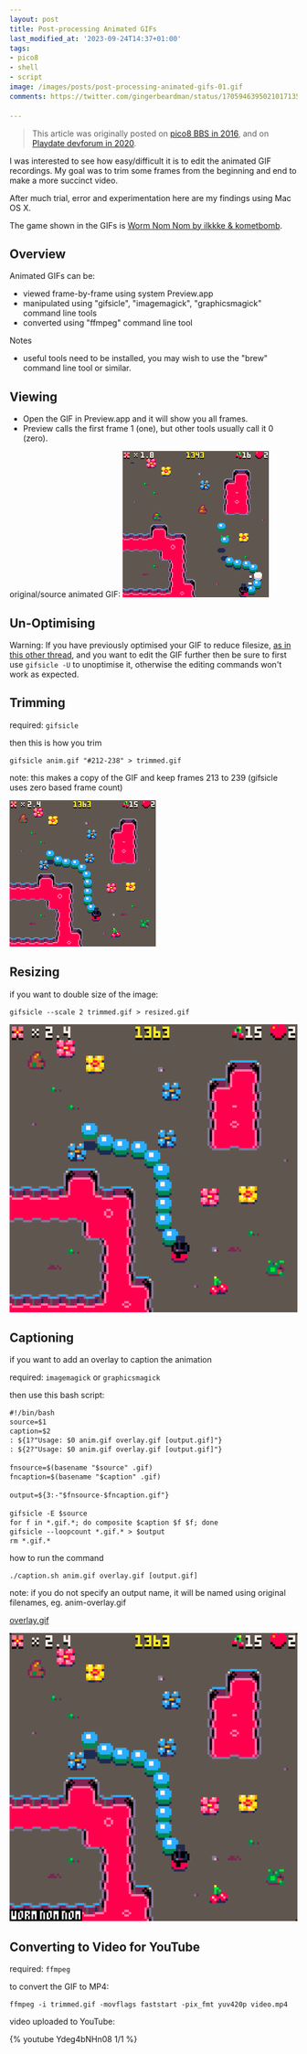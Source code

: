 ```yaml
---
layout: post
title: Post-processing Animated GIFs
last_modified_at: '2023-09-24T14:37+01:00'
tags:
- pico8
- shell
- script
image: /images/posts/post-processing-animated-gifs-01.gif
comments: https://twitter.com/gingerbeardman/status/1705946395021017135

---
```


> This article was originally posted on [pico8 BBS in 2016](https://www.lexaloffle.com/bbs/?tid=3614), and on [Playdate devforum in 2020](https://devforum.play.date/t/post-processing-animated-gifs/1074).

I was interested to see how easy/difficult it is to edit the animated GIF recordings. My goal was to trim some frames from the beginning and end to make a more succinct video.

After much trial, error and experimentation here are my findings using Mac OS X.

The game shown in the GIFs is [Worm Nom Nom by ilkkke & kometbomb](https://www.lexaloffle.com/bbs/?tid=3547).

## Overview

Animated GIFs can be:
* viewed frame-by-frame using system Preview.app
* manipulated using "gifsicle", "imagemagick", "graphicsmagick" command line tools
* converted using "ffmpeg" command line tool

Notes
* useful tools need to be installed, you may wish to use the "brew" command line tool or similar.

## Viewing

- Open the GIF in Preview.app and it will show you all frames.
- Preview calls the first frame 1 (one), but other tools usually call it 0 (zero).

original/source animated GIF:
![GIF](/images/posts/post-processing-animated-gifs-01.gif)

## Un-Optimising

Warning: If you have previously optimised your GIF to reduce filesize, [as in this other thread](https://devforum.play.date/t/optimising-gifs-from-mb-to-kb/788), and you want to edit the GIF further then be sure to first use `gifsicle -U` to unoptimise it, otherwise the editing commands won't work as expected. 

## Trimming

required: `gifsicle`

then this is how you trim
```shell
gifsicle anim.gif "#212-238" > trimmed.gif
```

note: this makes a copy of the GIF and keep frames 213 to 239 (gifsicle uses zero based frame count)

![GIF](/images/posts/post-processing-animated-gifs-02.gif)

## Resizing

if you want to double size of the image:
```shell
gifsicle --scale 2 trimmed.gif > resized.gif
```

![GIF](/images/posts/post-processing-animated-gifs-03.gif)

## Captioning

if you want to add an overlay to caption the animation

required: `imagemagick` or `graphicsmagick`

then use this bash script:
```shell
#!/bin/bash
source=$1
caption=$2
: ${1?"Usage: $0 anim.gif overlay.gif [output.gif]"}
: ${2?"Usage: $0 anim.gif overlay.gif [output.gif]"}

fnsource=$(basename "$source" .gif)
fncaption=$(basename "$caption" .gif)

output=${3:-"$fnsource-$fncaption.gif"}

gifsicle -E $source
for f in *.gif.*; do composite $caption $f $f; done
gifsicle --loopcount *.gif.* > $output
rm *.gif.*
```

how to run the command

```shell
./caption.sh anim.gif overlay.gif [output.gif]
```

note: if you do not specify an output name, it will be named using original filenames, eg. anim-overlay.gif

[overlay.gif](/images/posts/post-processing-animated-gifs-04.gif)

![GIF](/images/posts/post-processing-animated-gifs-05.gif)

## Converting to Video for YouTube

required: `ffmpeg`

to convert the GIF to MP4:
```shell
ffmpeg -i trimmed.gif -movflags faststart -pix_fmt yuv420p video.mp4
```

video uploaded to YouTube:

{% youtube Ydeg4bNHn08 1/1 %}
